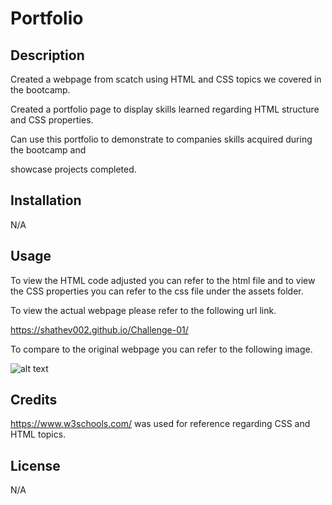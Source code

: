 # Portfolio

## Description

Created a webpage from scatch using HTML and CSS topics we covered in the bootcamp. 

Created a portfolio page to display skills learned regarding HTML structure and CSS properties. 

Can use this portfolio to demonstrate to companies skills acquired during the bootcamp and 

showcase projects completed. 

## Installation

N/A

## Usage

To view the HTML code adjusted you can refer to the html file and to view the CSS properties 
you can refer to the css file under the assets folder. 

To view the actual webpage please refer to the following url link.

https://shathev002.github.io/Challenge-01/

To compare to the original webpage you can refer to the following image. 

![alt text](Assets/01-html-css-git-homework-demo.png)

## Credits

https://www.w3schools.com/ was used for reference regarding CSS and HTML topics. 

## License

N/A